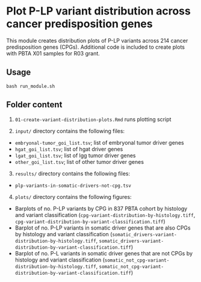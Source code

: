 # Plot P-LP variant distribution across cancer predisposition genes

This module creates distribution plots of P-LP variants across 214 cancer predisposition genes (CPGs). Additional code is included to create plots with PBTA X01 samples for R03 grant. 

## Usage

`bash run_module.sh` 

## Folder content 

1. `01-create-variant-distribution-plots.Rmd` runs plotting script

2. `input/` directory contains the following files:
  - `embryonal-tumor_goi_list.tsv`; list of embryonal tumor driver genes
  - `hgat_goi_list.tsv`; list of hgat driver genes
  - `lgat_goi_list.tsv`; list of lgg tumor driver genes
  - `other_goi_list.tsv`; list of other tumor driver genes

3. `results/` directory contains the following files: 
  - `plp-variants-in-somatic-drivers-not-cpg.tsv`
  
4. `plots/` directory contains the following figures: 
  - Barplots of no. P-LP variants by CPG in 837 PBTA cohort by histology and variant classification (`cpg-variant-distribution-by-histology.tiff`, `cpg-variant-distribution-by-variant-classification.tiff`)
  - Barplot of no. P-LP variants in somatic driver genes that are also CPGs by histology and variant classification (`somatic_drivers-variant-distribution-by-histology.tiff`, `somatic_drivers-variant-distribution-by-variant-classification.tiff`)
  - Barplot of no. P-L variants in somatic driver genes that are not CPGs by histology and variant classification (`somatic_not_cpg-variant-distribution-by-histology.tiff`, `somatic_not_cpg-variant-distribution-by-variant-classification.tiff`)


